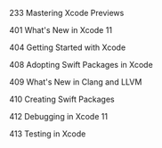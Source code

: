 
233 Mastering Xcode Previews

401 What's New in Xcode 11

404 Getting Started with Xcode

408 Adopting Swift Packages in Xcode

409 What's New in Clang and LLVM

410 Creating Swift Packages

412 Debugging in Xcode 11

413 Testing in Xcode
